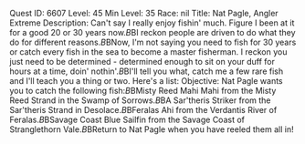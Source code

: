 Quest ID: 6607
Level: 45
Min Level: 35
Race: nil
Title: Nat Pagle, Angler Extreme
Description: Can't say I really enjoy fishin' much. Figure I been at it for a good 20 or 30 years now.$B$BI reckon people are driven to do what they do for different reasons.$B$BNow, I'm not saying you need to fish for 30 years or catch every fish in the sea to become a master fisherman. I reckon you just need to be determined - determined enough to sit on your duff for hours at a time, doin' nothin'.$B$BI'll tell you what, catch me a few rare fish and I'll teach you a thing or two. Here's a list:
Objective: Nat Pagle wants you to catch the following fish:$B$BMisty Reed Mahi Mahi from the Misty Reed Strand in the Swamp of Sorrows.$B$BA Sar'theris Striker from the Sar'theris Strand in Desolace.$B$BFeralas Ahi from the Verdantis River of Feralas.$B$BSavage Coast Blue Sailfin from the Savage Coast of Stranglethorn Vale.$B$BReturn to Nat Pagle when you have reeled them all in!
